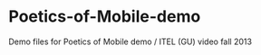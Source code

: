 Poetics-of-Mobile-demo
======================

Demo files for Poetics of Mobile demo / ITEL (GU) video fall 2013
